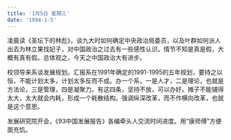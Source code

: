 ```yaml
---
title: '1月5日 星期三'
date: '1994-1-5'
---
```

凌晨读《圣坛下的林彪》，谈九大时如何确定中央政治局委员，以及叶群如何派人出去为林立果找妃子，对中国政治之过去有一些感性认识。情节不知是真是假，大概有真有假。总体观之，今天之中国政治大有进步。

校领导来系谈发展规划。汇报系在1991年确定的1991-1995的五年规划，要持之以恒，不能计划太多，计划太多反而不成。办一个系，一是人才，二是理论，也就是方法论，三是管理，四是凝聚力。有这四条，坚持不放，可以办好。摊子不能铺得太大，太大就会内耗，形成一个耗散结构。强调纵深改革，而不作横向改革，也就是这个意思。

发展研究院开会，《93中国发展报告》各编牵头人交流时间进度。用“康师傅”方便面充饥。